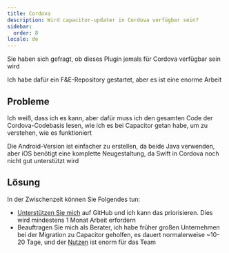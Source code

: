 ```yaml
---
title: Cordova
description: Wird capacitor-updater in Cordova verfügbar sein?
sidebar:
  order: 8
locale: de
---
```


Sie haben sich gefragt, ob dieses Plugin jemals für Cordova verfügbar sein wird

Ich habe dafür ein F&E-Repository gestartet, aber es ist eine enorme Arbeit

## Probleme

Ich weiß, dass ich es kann, aber dafür muss ich den gesamten Code der Cordova-Codebasis lesen, wie ich es bei Capacitor getan habe, um zu verstehen, wie es funktioniert

Die Android-Version ist einfacher zu erstellen, da beide Java verwenden, aber iOS benötigt eine komplette Neugestaltung, da Swift in Cordova noch nicht gut unterstützt wird

## Lösung

In der Zwischenzeit können Sie Folgendes tun:

* [Unterstützen Sie mich](https://githubcom/sponsors/riderx) auf GitHub und ich kann das priorisieren. Dies wird mindestens 1 Monat Arbeit erfordern
* Beauftragen Sie mich als Berater, ich habe früher großen Unternehmen bei der Migration zu Capacitor geholfen, es dauert normalerweise ~10-20 Tage, und der [Nutzen](https://ionicio/resources/articles/capacitor-vs-cordova-modern-hybrid-app-development) ist enorm für das Team